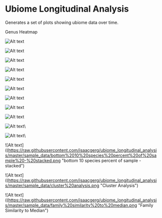 # Ubiome Longitudinal Analysis
Generates a set of plots showing ubiome data over time.

Genus Heatmap

![Alt text](https://raw.githubusercontent.com/isaacgerg/ubiome_longitudinal_analysis/master/sample_data/genus%20heatmap.png "Genus Heatmap")

![Alt text](https://raw.githubusercontent.com/isaacgerg/ubiome_longitudinal_analysis/master/sample_data/genus%20heatmap%20-%20alt%20colormap.png "Genus Heatmap Alternate Color Scheme")

![Alt text](https://raw.githubusercontent.com/isaacgerg/ubiome_longitudinal_analysis/master/sample_data/cluster%20analysis.png "Cluster Analysis")

![Alt text](https://raw.githubusercontent.com/isaacgerg/ubiome_longitudinal_analysis/master/sample_data/phyla%20percent%20of%20sample%20-%20stacked.png "Phyla Distrbution")

![Alt text](https://raw.githubusercontent.com/isaacgerg/ubiome_longitudinal_analysis/master/sample_data/genus%20almplot.png "Alm Plot")

![Alt text](https://raw.githubusercontent.com/isaacgerg/ubiome_longitudinal_analysis/master/sample_data/pathogenic%20strains%20-%20stacked.png "Pathogenic Strains")

![Alt text](https://raw.githubusercontent.com/isaacgerg/ubiome_longitudinal_analysis/master/sample_data/gram%20pos%20neg%20-%20stacked.png "Gram Type")

![Alt text](https://raw.githubusercontent.com/isaacgerg/ubiome_longitudinal_analysis/master/sample_data/Percentage%20of%20Probiotic%20Strains.png "Probiotic Stains")

![Alt text](https://raw.githubusercontent.com/isaacgerg/ubiome_longitudinal_analysis/master/sample_data/Percentage%20of%20Methane%20Producing%20Strains.png "IBS-C Stains")

![Alt text](https://raw.githubusercontent.com/isaacgerg/ubiome_longitudinal_analysis/master/sample_data/simpsons%20diversity%20index.png "Diversity")\

![Alt text](https://raw.githubusercontent.com/isaacgerg/ubiome_longitudinal_analysis/master/sample_data/Firmicutes%20to%20Bacteroidetes%20Ratio.png "FB Ratio")\

![Alt text] ((https://raw.githubusercontent.com/isaacgerg/ubiome_longitudinal_analysis/master/sample_data/bottom%2010%20species%20percent%20of%20sample%20-%20stacked.png "bottom 10 species percent of sample - stacked")

![Alt text] ((https://raw.githubusercontent.com/isaacgerg/ubiome_longitudinal_analysis/master/sample_data/cluster%20analysis.png "Cluster Analysis")


![Alt text] ((https://raw.githubusercontent.com/isaacgerg/ubiome_longitudinal_analysis/master/sample_data/family%20similarity%20to%20median.png "Family Similarity to Median")